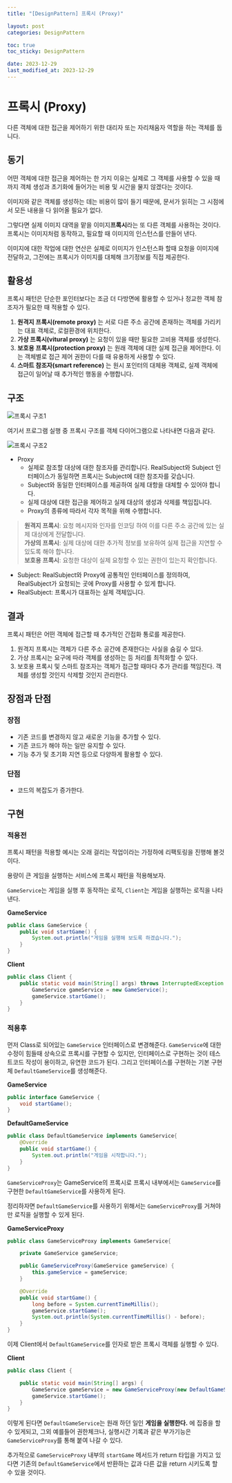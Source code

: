 ```yaml
---
title: "[DesignPattern] 프록시 (Proxy)"

layout: post
categories: DesignPattern

toc: true
toc_sticky: DesignPattern

date: 2023-12-29
last_modified_at: 2023-12-29
---
```


# 프록시 (Proxy)

다른 객체에 대한 접근을 제어하기 위한 대리자 또는 자리채움자 역할을 하는 객체를 둡니다.


## 동기

어떤 객체에 대한 접근을 제어하는 한 가지 이유는 실제로 그 객체를 사용할 수 있을 때까지 객체 생성과 초기화에 들어가는 비용 및 시간을 물지 않겠다는 것이다.

이미지와 같은 객체를 생성하는 데는 비용이 많이 들기 때문에, 문서가 읽히는 그 시점에서 모든 내용을 다 읽어올 필요가 없다.

그렇다면 실제 이미지 대역을 맡을 이미지**프록시**라는 또 다른 객체를 사용하는 것이다. 프록시는 이미지처럼 동작하고, 필요할 때 이미지의 인스턴스를 만들어 낸다.

이미지에 대한 작업에 대한 연산은 실제로 이미지가 인스턴스화 할때 요청을 이미지에 전달하고, 그전에는 프록시가 이미지를 대체해 크기정보를 직접 제공한다.


## 활용성

프록시 패턴은 단순한 포인터보다는 조금 더 다방면에 활용할 수 있거나 정교한 객체 참조자가 필요한 때 적용할 수 있다.

1. **원격지 프록시(remote proxy)** 는 서로 다른 주소 공간에 존재하는 객체를 가리키는 대표 객체로, 로컬환경에 위치한다.
2. **가상 프록시(vitural proxy)** 는 요청이 있을 때만 필요한 고비용 객체를 생성한다.
3. **보호용 프록시(protection proxy)** 는 원래 객체에 대한 실제 접근을 제어한다. 이는 객체별로 접근 제어 권한이 다를 때 유용하게 사용할 수 있다.
4. **스마트 참조자(smart reference)** 는 원시 포인터의 대체용 객체로, 실제 객체에 접근이 일어날 때 추가적인 행동을 수행합니다.


## 구조

![프록시 구조1]({{site.url}}/public/image/2023/2023-12/proxy001.png)

여기서 프로그램 실행 중 프록시 구조를 객체 다이어그램으로 나타내면 다음과 같다.

![프록시 구조2]({{site.url}}/public/image/2023/2023-12/proxy002.png)


- Proxy
  - 실제로 참조할 대상에 대한 참조자를 관리합니다. RealSubject와 Subject 인터페이스가 동일하면 프록시는 Subject에 대한 참조자를 갖습니다.
  - Subject와 동일한 인터페이스를 제공하여 실제 대항을 대체할 수 있어야 합니다.
  - 실제 대상에 대한 접근을 제어하고 실제 대상의 생성과 삭제를 책임집니다.
  - Proxy의 종류에 따라서 각자 목적을 위해 수행합니다.

> **원격지 프록시**: 요청 메시지와 인자를 인코딩 하여 이를 다른 주소 공간에 있는 실제 대상에게 전달합니다.<br/>
> **가상의 프록시**: 실제 대상에 대한 추가적 정보를 보유하여 실제 접근을 지연할 수 있도록 해야 합니다.<br/>
> **보호용 프록시**: 요청한 대상이 실제 요청할 수 있는 권한이 있는지 확인합니다.<br/>

- Subject: RealSubject와 Proxy에 공통적인 인터페이스를 정의하여, RealSubject가 요청되는 곳에 Proxy를 사용할 수 있게 합니다.
- RealSubject: 프록시가 대표하는 실제 객체입니다.


## 결과

프록시 패턴은 어떤 객체에 접근할 때 추가적인 간접화 통로를 제공한다.

1. 원격지 프록시는 객체가 다른 주소 공간에 존재한다는 사실을 숨길 수 있다.
2. 가상 프록시는 요구에 따라 객체를 생성하는 등 처리를 최적화할 수 있다.
3. 보호용 프록시 및 스마트 참조자는 객체가 접근할 때마다 추가 관리를 책임진다. 객체를 생성할 것인지 삭제할 것인지 관리한다.


## 장점과 단점

### 장점

- 기존 코드를 변경하지 않고 새로운 기능을 추가할 수 있다.
- 기존 코드가 해야 하는 일만 유지할 수 있다.
- 기능 추가 및 초기화 지연 등으로 다양하게 활용할 수 있다.

### 단점

- 코드의 복잡도가 증가한다.


## 구현

### 적용전

프록시 패턴을 적용할 예시는 오래 걸리는 작업이라는 가정하에 리팩토링을 진행해 볼것이다.

용량이 큰 게임을 실행하는 서비스에 프록시 패턴을 적용해보자.

`GameService`는 게임을 실행 후 동작하는 로직, `Client`는 게임을 실행하는 로직을 나타낸다.

**GameService**

```java
public class GameService {
    public void startGame() {
        System.out.println("게임을 실행해 보도록 하겠습니다.");
    }
}
```

**Client**

```java
public class Client {
    public static void main(String[] args) throws InterruptedException {
        GameService gameService = new GameService();
        gameService.startGame();
    }
}
```

### 적용후

먼저 Class로 되어있는 `GameService` 인터페이스로 변경해준다. `GameService`에 대한 수정이 힘들때 상속으로 프록시를 구현할 수 있지만, 인터페이스로 구현하는 것이 테스트코드 작성이 용이하고, 유연한 코드가 된다.
그리고 인터페이스를 구현하는 기본 구현체 `DefaultGameService`를 생성해준다.

**GameService**

```java
public interface GameService {
    void startGame();
}
```

**DefaultGameService**

```java
public class DefaultGameService implements GameService{
    @Override
    public void startGame() {
        System.out.println("게임을 시작합니다.");
    }
}
```

`GameServiceProxy`는 GameService의 프록시로 프록시 내부에서는 `GameService`를 구현한 `DefaultGameService`를 사용하게 된다.

정리하자면 `DefaultGameService`를 사용하기 위해서는 `GameServiceProxy`를 거쳐야만 로직을 실행할 수 있게 된다.

**GameServiceProxy**

```java
public class GameServiceProxy implements GameService{

    private GameService gameService;

    public GameServiceProxy(GameService gameService) {
        this.gameService = gameService;
    }

    @Override
    public void startGame() {
        long before = System.currentTimeMillis();
        gameService.startGame();
        System.out.println(System.currentTimeMillis() - before);
    }
}
```

이제 Client에서 `DefaultGameService`를 인자로 받은 프록시 객체를 실행할 수 있다.

**Client**

```java
public class Client {

    public static void main(String[] args) {
        GameService gameService = new GameServiceProxy(new DefaultGameService());
        gameService.startGame();
    }
}
```

이렇게 된다면 `DefaultGameService`는 원래 하던 일인 **게임을 실행한다.** 에 집중을 할 수 있게되고, 그외 예를들어 권한체크나, 실행시간 기록과 같은 부가기능은 `GameServiceProxy`를 통해 붙여 나갈 수 있다.

추가적으로 `GameServiceProxy` 내부의 `startGame` 메서드가 return 타입을 가지고 있다면 기존의 `DefaultGameService`에서 반환하는 값과 다른 값을 return 시키도록 할 수 있을 것이다.
